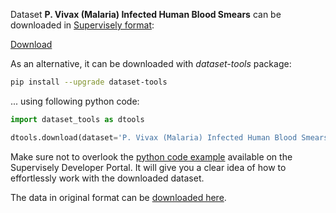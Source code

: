 Dataset **P. Vivax (Malaria) Infected Human Blood Smears** can be downloaded in [Supervisely format](https://developer.supervisely.com/api-references/supervisely-annotation-json-format):

 [Download](https://assets.supervisely.com/remote/eyJsaW5rIjogInMzOi8vc3VwZXJ2aXNlbHktZGF0YXNldHMvMTI0MV9QLiBWaXZheCAoTWFsYXJpYSkgSW5mZWN0ZWQgSHVtYW4gQmxvb2QgU21lYXJzL3AuLXZpdmF4LShtYWxhcmlhKS1pbmZlY3RlZC1odW1hbi1ibG9vZC1zbWVhcnMtRGF0YXNldE5pbmphLnRhciIsICJzaWciOiAiZUxUTkE3cVNtczhwaktjbWRXMFFhZmZ5cDZ3VitDZzM5eWZlNEhBQnhWVT0ifQ==?response-content-disposition=attachment%3B%20filename%3D%22p.-vivax-%28malaria%29-infected-human-blood-smears-DatasetNinja.tar%22)

As an alternative, it can be downloaded with *dataset-tools* package:
``` bash
pip install --upgrade dataset-tools
```

... using following python code:
``` python
import dataset_tools as dtools

dtools.download(dataset='P. Vivax (Malaria) Infected Human Blood Smears', dst_dir='~/dataset-ninja/')
```
Make sure not to overlook the [python code example](https://developer.supervisely.com/getting-started/python-sdk-tutorials/iterate-over-a-local-project) available on the Supervisely Developer Portal. It will give you a clear idea of how to effortlessly work with the downloaded dataset.

The data in original format can be [downloaded here](https://data.broadinstitute.org/bbbc/BBBC041/malaria.zip).